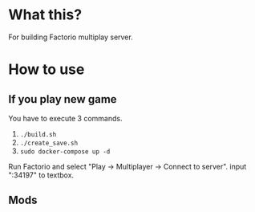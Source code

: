 # What this?

For building Factorio multiplay server.

# How to use

## If you play new game

You have to execute 3 commands.

1. ``` ./build.sh ```
2. ``` ./create_save.sh ```
3. ``` sudo docker-compose up -d ```

Run Factorio and select "Play -> Multiplayer -> Connect to server". input "<server ip address>:34197" to textbox.

## Mods

